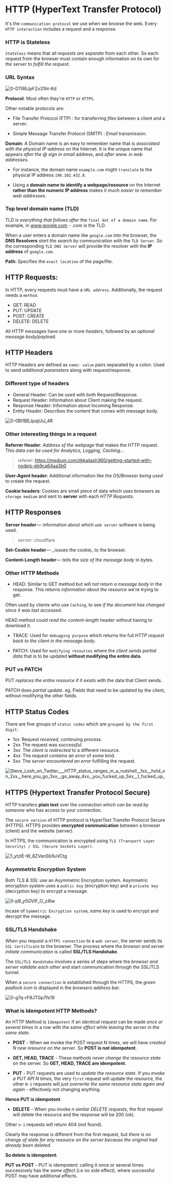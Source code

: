 # HTTP (HyperText Transfer Protocol)

It's the `communication protocol` we use when we browse the web. Every `HTTP interaction` includes a request and a response.

### HTTP is Stateless

`Stateless` means that all _requests are separate_ from each other. So each request from the browser must contain enough information on its own for _the server to fulfill the request_.

### URL Syntax

![0-DTR8JpFZo31ht-Kd](https://user-images.githubusercontent.com/85299439/193088477-f7773ddf-0600-4423-bbbf-6113cebced32.jpg)

**Protocol**: Most often they're `HTTP` or `HTTPS`.

Other notable protocols are:

- File Transfer Protocol (FTP) : for transferring _files_ between a client and a server.

- Simple Message Transfer Protocol (SMTP) : _Email_ transmission.

**Domain**: A Domain name is an easy to remember name that is _associated with the physical IP address_ on the Internet. It is the unique name that appears _after the @ sign in email_ address, and _after www. in web addresses_.

- For instance, the domain name `example.com` might `translate` to the physical IP address `198.102.432.8`.

- Using a **domain name to identify a webpage/resource** on the Internet **rather than the numeric IP address** makes it much _easier to remember web addresses_.

### Top level domain name (TLD)

TLD is _everything that follows after_ the `final dot of a domain name`. For example, in www.google.com - .com is the TLD.

When a user enters a domain name like `google.com` into the browser, the **DNS Resolvers** _start the search by communication_ with the `TLD Server`. So the corresponding `TLD DNS Server` will provide the resolver with the **IP address** of `google.com`.

**Path**: Specifies the `exact location` of the page/file.

## HTTP Requests:

In HTTP, every requests must have a `URL address`. Additionally, the request needs a `method`.

- GET: READ
- PUT: UPDATE
- POST: CREATE
- DELETE: DELETE

All HTTP messages have one or more _headers_, followed by an _optional message body/payload_.

## HTTP Headers

HTTP Headers are defined as `name: value` pairs separated by a colon. Used to send _additional parameters_ along with request/response.

### Different type of headers

- General Header: Can be used with both Request/Response.
- Request Header: Information about Client making the request.
- Response Header: Information about Incoming Response.
- Entity Header: Describes the content that comes with message body.

![0-0BI1BEJpajUiJ_4R](https://user-images.githubusercontent.com/85299439/193218898-b08c4e9a-2ea1-499e-8829-8164b701483c.jpg)

### Other interesting things in a request

**Referrer Header**: _Address of the webpage_ that makes the HTTP request. This _data can be used for Analytics, Logging, Caching_...

> referer: https://medium.com/@kailash360/getting-started-with-nodejs-eb9ca64aa3b0

**User-Agent header**: Additional information like the _OS/Browser being used_ to create the request.

**Cookie headers**: Cookies are small piece of data which uses browsers as `storage medium` and sent to **server** with each _HTTP Requests_.

## HTTP Responses

**Server header** —  information about which `web server` software is being used.

> server: cloudflare

**Set-Cookie header** — _ issues the cookie_ to the browser.

**Content-Length header** — tells the _size of the message body_ in bytes.

### Other HTTP Methods

- HEAD: Similar to GET method but will _not return a message body_ in the response. This returns _information about the resource_ we're trying to get.

Often used by clients who use `Caching`, to see _if the document has changed since it was last accessed_.

HEAD method could _read the content-length_ header without having to download it.

- TRACE: Used for `debugging purpose` which returns the full _HTTP request back to the client in the message body_.

- PATCH: Used for `modifying resources` where the _client sends partial data_ that is to be updated **without modifying the entire data**.

### PUT vs PATCH

PUT _replaces the entire resource_ if it exists with the data that Client sends.

PATCH does _partial update_. eg. Fields that need to be updated by the client, without modifying the other fields.

## HTTP Status Codes

There are five groups of `status codes` which are `grouped by the first digit`:

- 1xx   Request _received_, continuing process.
- 2xx  The request was _successful_.
- 3xx   The _client is redirected_ to a different resource.
- 4xx   The _request contains an error_ of some kind.
- 5xx   The _server encountered an error_ fulfilling the request.

![Steve_Losh_on_Twitter___HTTP_status_ranges_in_a_nutshell__1xx__hold_on_2xx__here_you_go_3xx__go_away_4xx__you_fucked_up_5xx__I_fucked_up_](https://user-images.githubusercontent.com/85299439/193220026-c0090e07-28fb-4277-8a55-03dcb42c46bd.png)

## HTTPS (Hypertext Transfer Protocol Secure)

HTTP transfers **plain text** over the connection _which can be read by someone_ who has access to your connection.

The `secure version` of HTTP protocol is HyperText Transfer Protocol Secure (HTTPS). HTTPS provides **encrypted communication** between a browser (client) and the website (server).

In HTTPS, the communication is encrypted using `TLS (Transport Layer Security) / SSL (Secure Sockets Layer)`.

![1_ytzlE-W_8ZVanSb1luVCtg](https://user-images.githubusercontent.com/85299439/193221844-e9632054-d8d3-411a-9cc2-9d191387dc03.jpg)

### Asymmetric Encryption System

Both _TLS & SSL_ use an Asymmetric Encryption system. Asymmetric encryption system uses a `public key` (encryption key) and a `private key` (decryption key) to encrypt a message.

![0-pB_y5GVIF_O_z4lw](https://user-images.githubusercontent.com/85299439/193225114-861c3d83-f696-40d0-9e84-db2f0e9976d3.gif)

Incase of `Symmetric Encryption system`, _same key_ is used to encrypt and decrypt the message.

### SSL/TLS Handshake

When you request a `HTTPS connection` to a `web server`, the server sends its `SSL Certificate` to the browser. The process where the _browser and server initiate communication_ is called **SSL/TLS Handshake**.

The `SSL/TLS Handshake` involves a series of steps where the _browser and server validate each other_ and start communication through the SSL/TLS tunnel.

When a `secure connection` is established through the HTTPS, the _green padlock icon_ is displayed in the _browsers address bar_.

![0-g7q-rF8JTGp7fs19](https://user-images.githubusercontent.com/85299439/193229407-31ae628c-0d39-43b2-ae82-b8a030314792.png)

### What is Idempotent HTTP Methods?

An HTTP Method is `Idempotent` if an _identical request_ can be made _once or several times_ in a row with the _same effect while leaving the server in the same state_.

- **POST** - When we invoke the POST request N times, we will have _created N new resource on the server_. So **POST is not idempotent**.

- **GET, HEAD, TRACE** - These methods _never change the resource state_ on the server. So **GET, HEAD, TRACE are idempotent**.

- **PUT** - PUT requests are used to _update the resource state_. If you _invoke a PUT API N times_, the very `first` request will update the resource, the other `N-1` requests will _just overwrite the same resource state again and again_ - effectively not changing anything.

**Hence PUT is idempotent**.

- **DELETE** - When you invoke _n similar DELETE requests_, the first request will delete the resource and the response will be 200 (ok).

Other `n-1` requests will return 404 (not found).

Clearly the response is different from the first request, but _there is no change of state for any resource on the server because the original had already been deleted_.

**So delete is idempotent**.

**PUT vs POST** - PUT is idempotent: calling it once or several times successively has the _same effect_ (i.e no side effect), where successful POST may have additional effects.
